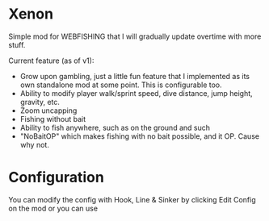 # Xenon

Simple mod for WEBFISHING that I will gradually update overtime with more stuff.

Current feature (as of v1):
- Grow upon gambling, just a little fun feature that I implemented as its own standalone mod at some point. This is configurable too.
- Ability to modify player walk/sprint speed, dive distance, jump height, gravity, etc.
- Zoom uncapping
- Fishing without bait
- Ability to fish anywhere, such as on the ground and such
- "NoBaitOP" which makes fishing with no bait possible, and it OP. Cause why not.

# Configuration

You can modify the config with Hook, Line & Sinker by clicking Edit Config on the mod or you can use 